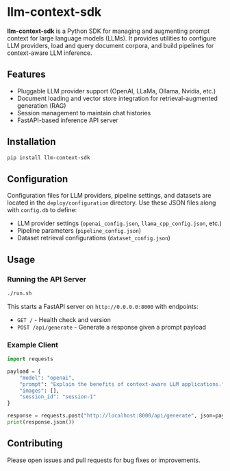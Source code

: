 # llm-context-sdk

**llm-context-sdk** is a Python SDK for managing and augmenting prompt context for large language models (LLMs). It provides utilities to configure LLM providers, load and query document corpora, and build pipelines for context-aware LLM inference.

## Features

- Pluggable LLM provider support (OpenAI, LLaMa, Ollama, Nvidia, etc.)
- Document loading and vector store integration for retrieval-augmented generation (RAG)
- Session management to maintain chat histories
- FastAPI-based inference API server

## Installation

```bash
pip install llm-context-sdk
```

## Configuration

Configuration files for LLM providers, pipeline settings, and datasets are located in the `deploy/configuration` directory. Use these JSON files along with `config.db` to define:

- LLM provider settings (`openai_config.json`, `llama_cpp_config.json`, etc.)
- Pipeline parameters (`pipeline_config.json`)
- Dataset retrieval configurations (`dataset_config.json`)

## Usage

### Running the API Server

```bash
./run.sh
```

This starts a FastAPI server on `http://0.0.0.0:8000` with endpoints:

- `GET /` - Health check and version
- `POST /api/generate` - Generate a response given a prompt payload

### Example Client

```python
import requests

payload = {
    "model": "openai",
    "prompt": "Explain the benefits of context-aware LLM applications.",
    "images": [],
    "session_id": "session-1"
}

response = requests.post("http://localhost:8000/api/generate", json=payload)
print(response.json())
```

## Contributing

Please open issues and pull requests for bug fixes or improvements.
